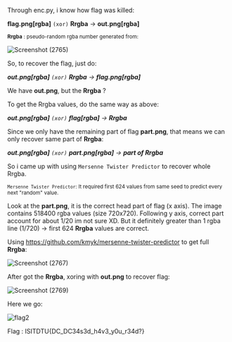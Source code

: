 Through enc.py, i know how flag was killed:

**flag.png[rgba]** `(xor)`  **Rrgba** -> **out.png[rgba]**

<sub>**Rrgba** : pseudo-random rgba number generated from:</sub>

![Screenshot (2765)](https://user-images.githubusercontent.com/113530029/202249633-77aeb4cb-819c-42b5-a8ea-e835ca760cba.png)

So, to recover the flag, just do:

***out.png[rgba]** `(xor)` **Rrgba** -> **flag.png[rgba]***

We have **out.png**, but the **Rrgba** ?

To get the Rrgba values, do the same way as above:

***out.png[rgba]** `(xor)` **flag[rgba]** -> **Rrgba***

Since we only have the remaining part of flag **part.png**, that means we can only recover same part of **Rrgba**:

***out.png[rgba]** `(xor)` **part.png[rgba]** -> **part of Rrgba***

So i came up with using `Mersenne Twister Predictor` to recover whole Rrgba. 

<sub>`Mersenne Twister Predictor`: It required first 624 values from same seed to predict every next "random" value.</sub>


Look at the **part.png**, it is the correct head part of flag (x axis). The image contains 518400 rgba values (size 720x720). Following y axis, correct part account for about 1/20 im not sure XD. But it definitely greater than 1 rgba line (1/720) -> first 624 **Rrgba** values are correct.

Using https://github.com/kmyk/mersenne-twister-predictor to get full **Rrgba**:

![Screenshot (2767)](https://user-images.githubusercontent.com/113530029/202268397-5c581101-e81d-4be1-87c7-bc3dd68303d0.png)

After got the **Rrgba**, xoring with **out.png** to recover flag:

![Screenshot (2769)](https://user-images.githubusercontent.com/113530029/202270260-828b209d-41a5-4118-84db-5185321ac5b7.png)

Here we go:

![flag2](https://user-images.githubusercontent.com/113530029/202271281-7b7753fa-4a75-49cf-b749-6b2e80f3c77a.png)

Flag : ISITDTU{DC_DC34s3d_h4v3_y0u_r34d?}


